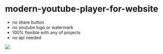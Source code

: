 # modern-youtube-player-for-website
<ul><li>no share button </li><li> no youtube logo or watermark </li><li> 100% flexible with any of projects</li><li> no api needed</li></ul>
<img src='https://github.com/onlycoder000/modern-youtube-player-for-website/raw/main/player.png'>
